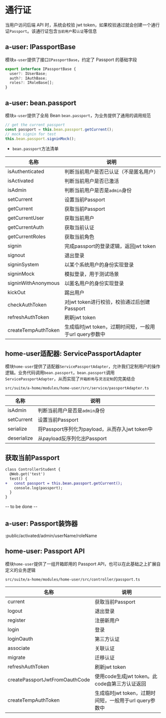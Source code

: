 # 通行证

当用户访问后端 API 时，系统会校验 jwt token，如果校验通过就会创建一个通行证`Passport`。该通行证包含`当前用户`和`认证`等信息

## a-user: IPassportBase

模块`a-user`提供了接口`IPassportBase`，约定了 Passport 的基础字段

``` typescript
export interface IPassportBase {
  user?: IUserBase;
  auth?: IAuthBase;
  roles?: IRoleBase[];
}
```

## a-user: bean.passport

模块`a-user`提供了全局 Bean `bean.passport`，为业务提供了通用的调用规范

``` typescript
// get the current passport
const passport = this.bean.passport.getCurrent();
// mock signin for test
this.bean.passport.signinMock();
```

* `bean.passport`方法清单

|名称|说明|
|--|--|
|isAuthenticated|判断当前用户是否已认证（不是匿名用户）|
|isActivated|判断当前用户是否已激活|
|isAdmin|判断当前用户是否是`admin`身份|
|setCurrent|设置当前Passport|
|getCurrent|获取当前Passport|
|getCurrentUser|获取当前用户|
|getCurrentAuth|获取当前认证|
|getCurrentRoles|获取当前角色|
|signin|完成passport的登录逻辑，返回jwt token|
|signout|退出登录|
|signinSystem|以某个系统用户的身份实现登录|
|signinMock|模拟登录，用于测试场景|
|signinWithAnonymous|以匿名用户的身份实现登录|
|kickOut|踢出用户|
|checkAuthToken|对jwt token进行校验，校验通过后创建Passport|
|refreshAuthToken|刷新jwt token|
|createTempAuthToken|生成临时jwt token，过期时间短，一般用于url query参数中|

## home-user适配器: ServicePassportAdapter

模块`home-user`提供了适配器`ServicePassportAdapter`，允许我们定制用户的操作逻辑。业务代码调用`bean.passport`，`bean.passport`调用`ServicePassportAdapter`，从而实现了`开箱即用`与`灵活定制`的完美结合

`src/suite/a-home/modules/home-user/src/service/passportAdapter.ts`

|名称|说明|
|--|--|
|isAdmin|判断当前用户是否是`admin`身份|
|setCurrent|设置当前Passport|
|serialize|将Passport序列化为payload，从而存入jwt token中|
|deserialize|从payload反序列化出Passport|

## 获取当前Passport

``` diff
class ControllerStudent {
  @Web.get('test')
  test() {
+   const passport = this.bean.passport.getCurrent();
    console.log(passport);
  }
}
```

-- to be done --

## a-user: Passport装饰器

:public/activated/admin/userName/roleName

## home-user: Passport API

模块`home-user`提供了一组开箱即用的 Passport API，也可以在此基础之上扩展自定义的业务逻辑

`src/suite/a-home/modules/home-user/src/controller/passport.ts`

|名称|说明|
|--|--|
|current|获取当前Passport|
|logout|退出登录|
|register|注册新用户|
|login|登录|
|loginOauth|第三方认证|
|associate|关联认证|
|migrate|迁移认证|
|refreshAuthToken|刷新jwt token|
|createPassportJwtFromOauthCode|使用code生成jwt token。此code由第三方认证返回|
|createTempAuthToken|生成临时jwt token，过期时间短，一般用于url query参数中|




